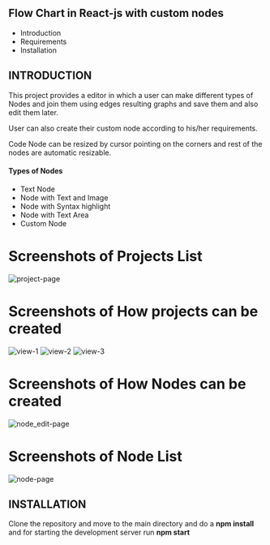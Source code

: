 ## Flow Chart in React-js with custom nodes

- Introduction
- Requirements
- Installation



## INTRODUCTION

This project provides a editor in which a user can make different types of Nodes and join them using edges resulting graphs and save them and also edit them later.

User can also create their custom node according to his/her requirements.

Code Node can be resized by cursor pointing on the corners and rest of the nodes are automatic resizable.

#### Types of Nodes

- Text Node
- Node with Text and Image
- Node with Syntax highlight
- Node with Text Area
- Custom Node

# Screenshots of Projects List
![project-page](https://user-images.githubusercontent.com/62959484/233322552-6cbb01fc-e0a5-4476-93b2-aa3ae616ff02.png)

# Screenshots of How projects can be created 
![view-1](https://user-images.githubusercontent.com/62959484/233321516-1a1647fe-15a3-4310-b435-29df509a534b.png)
![view-2](https://user-images.githubusercontent.com/62959484/233321526-dfd6b02e-a2ed-4c4c-bc04-b81c6be8de8d.png)
![view-3](https://user-images.githubusercontent.com/62959484/233321539-57c386b9-e0ab-470e-8a8e-a44824622176.png)

# Screenshots of How Nodes can be created 
![node_edit-page](https://user-images.githubusercontent.com/62959484/233321782-39f12bf7-2bfa-410e-ab8a-ca2f8b611775.png)

# Screenshots of Node List
![node-page](https://user-images.githubusercontent.com/62959484/233321921-1b276687-4bdf-43bd-8d51-2271773c3f6f.png)


## INSTALLATION

Clone the repository and move to the main directory and do a <b> npm install </b> and for starting the development server run <b> npm start </b>
